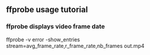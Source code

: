 ## ffprobe usage tutorial 

### ffprobe displays video frame date

ffprobe -v error -show_entries stream=avg_frame_rate,r_frame_rate,nb_frames out.mp4

